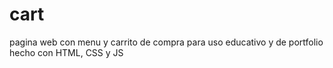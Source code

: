 # cart
pagina web con menu y carrito de compra para uso educativo y de portfolio hecho con HTML, CSS y JS

